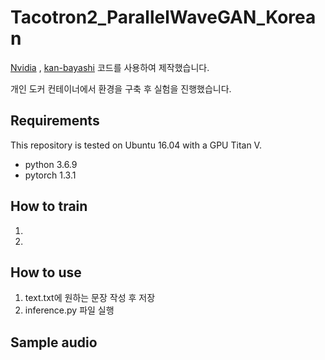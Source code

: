 # Tacotron2_ParallelWaveGAN_Korean

[Nvidia](https://github.com/NVIDIA/DeepLearningExamples) , [kan-bayashi](https://github.com/kan-bayashi/ParallelWaveGAN) 코드를 사용하여 제작했습니다.

개인 도커 컨테이너에서 환경을 구축 후 실험을 진행했습니다.

## Requirements

This repository is tested on Ubuntu 16.04 with a GPU Titan V.

* python  3.6.9
* pytorch 1.3.1

## How to train

1. 
2. 

## How to use

1. text.txt에 원하는 문장 작성 후 저장
2. inference.py 파일 실행


## Sample audio

